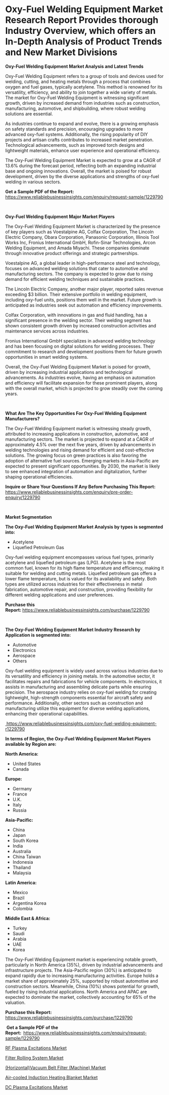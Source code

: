 <p><h1>Oxy-Fuel Welding Equipment Market Research Report Provides thorough Industry Overview, which offers an In-Depth Analysis of Product Trends and New Market Divisions</h1></p><p><strong>Oxy-Fuel Welding Equipment Market Analysis and Latest Trends</strong></p>
<p><p>Oxy-Fuel Welding Equipment refers to a group of tools and devices used for welding, cutting, and heating metals through a process that combines oxygen and fuel gases, typically acetylene. This method is renowned for its versatility, efficiency, and ability to join together a wide variety of metals. The market for Oxy-Fuel Welding Equipment is witnessing significant growth, driven by increased demand from industries such as construction, manufacturing, automotive, and shipbuilding, where robust welding solutions are essential.</p><p>As industries continue to expand and evolve, there is a growing emphasis on safety standards and precision, encouraging upgrades to more advanced oxy-fuel systems. Additionally, the rising popularity of DIY projects and artisan crafts contributes to increased market penetration. Technological advancements, such as improved torch designs and lightweight materials, enhance user experience and operational efficiency.</p><p>The Oxy-Fuel Welding Equipment Market is expected to grow at a CAGR of 13.6% during the forecast period, reflecting both an expanding industrial base and ongoing innovations. Overall, the market is poised for robust development, driven by the diverse applications and strengths of oxy-fuel welding in various sectors.</p></p>
<p><strong>Get a Sample PDF of the Report:&nbsp;</strong> <a href="https://www.reliablebusinessinsights.com/enquiry/request-sample/1229790?utm_campaign=84&utm_medium=2&utm_source=Github&utm_content=ia&utm_term=12042025&utm_id=oxy-fuel-welding-equipment">https://www.reliablebusinessinsights.com/enquiry/request-sample/1229790</a></p>
<p>&nbsp;</p>
<p><strong>Oxy-Fuel Welding Equipment Major Market Players</strong></p>
<p><p>The Oxy-Fuel Welding Equipment Market is characterized by the presence of key players such as Voestalpine AG, Colfax Corporation, The Lincoln Electric Company, Obara Corporation, Panasonic Corporation, Illinois Tool Works Inc, Fronius International GmbH, Rofin-Sinar Technologies, Arcon Welding Equipment, and Amada Miyachi. These companies dominate through innovative product offerings and strategic partnerships.</p><p>Voestalpine AG, a global leader in high-performance steel and technology, focuses on advanced welding solutions that cater to automotive and manufacturing sectors. The company is expected to grow due to rising demand for efficient welding techniques and sustainable practices. </p><p>The Lincoln Electric Company, another major player, reported sales revenue exceeding $3 billion. Their extensive portfolio in welding equipment, including oxy-fuel units, positions them well in the market. Future growth is anticipated as industries seek out automation and efficiency improvements.</p><p>Colfax Corporation, with innovations in gas and fluid handling, has a significant presence in the welding sector. Their welding segment has shown consistent growth driven by increased construction activities and maintenance services across industries.</p><p>Fronius International GmbH specializes in advanced welding technology and has been focusing on digital solutions for welding processes. Their commitment to research and development positions them for future growth opportunities in smart welding systems.</p><p>Overall, the Oxy-Fuel Welding Equipment Market is poised for growth, driven by increasing industrial applications and technological advancements. As industries evolve, having an emphasis on automation and efficiency will facilitate expansion for these prominent players, along with the overall market, which is projected to grow steadily over the coming years.</p></p>
<p>&nbsp;</p>
<p><strong>What Are The Key Opportunities For Oxy-Fuel Welding Equipment Manufacturers?</strong></p>
<p><p>The Oxy-Fuel Welding Equipment market is witnessing steady growth, attributed to increasing applications in construction, automotive, and manufacturing sectors. The market is projected to expand at a CAGR of approximately 4.5% over the next five years, driven by advancements in welding technologies and rising demand for efficient and cost-effective solutions. The growing focus on green practices is also favoring the adoption of alternative fuel sources. Emerging markets in Asia-Pacific are expected to present significant opportunities. By 2030, the market is likely to see enhanced integration of automation and digitalization, further shaping operational efficiencies.</p></p>
<p><strong>Inquire or Share Your Questions If Any Before Purchasing This Report:</strong> <a href="https://www.reliablebusinessinsights.com/enquiry/pre-order-enquiry/1229790?utm_campaign=84&utm_medium=2&utm_source=Github&utm_content=ia&utm_term=12042025&utm_id=oxy-fuel-welding-equipment">https://www.reliablebusinessinsights.com/enquiry/pre-order-enquiry/1229790</a></p>
<p>&nbsp;</p>
<p><strong>Market Segmentation</strong></p>
<p><strong>The Oxy-Fuel Welding Equipment Market Analysis by types is segmented into:</strong></p>
<p><ul><li>Acetylene</li><li>Liquefied Petroleum Gas</li></ul></p>
<p><p>Oxy-fuel welding equipment encompasses various fuel types, primarily acetylene and liquefied petroleum gas (LPG). Acetylene is the most common fuel, known for its high flame temperature and efficiency, making it suitable for welding and cutting metals. Liquefied petroleum gas offers a lower flame temperature, but is valued for its availability and safety. Both types are utilized across industries for their effectiveness in metal fabrication, automotive repair, and construction, providing flexibility for different welding applications and user preferences.</p></p>
<p><strong>Purchase this Report:&nbsp;</strong><a href="https://www.reliablebusinessinsights.com/purchase/1229790?utm_campaign=84&utm_medium=2&utm_source=Github&utm_content=ia&utm_term=12042025&utm_id=oxy-fuel-welding-equipment">https://www.reliablebusinessinsights.com/purchase/1229790</a></p>
<p>&nbsp;</p>
<p><strong>The Oxy-Fuel Welding Equipment Market Industry Research by Application is segmented into:</strong></p>
<p><ul><li>Automotive</li><li>Electronics</li><li>Aerospace</li><li>Others</li></ul></p>
<p><p>Oxy-fuel welding equipment is widely used across various industries due to its versatility and efficiency in joining metals. In the automotive sector, it facilitates repairs and fabrications for vehicle components. In electronics, it assists in manufacturing and assembling delicate parts while ensuring precision. The aerospace industry relies on oxy-fuel welding for creating lightweight, high-strength components essential for aircraft safety and performance. Additionally, other sectors such as construction and manufacturing utilize this equipment for diverse welding applications, enhancing their operational capabilities.</p></p>
<p><a href="https://www.reliablebusinessinsights.com/oxy-fuel-welding-equipment-r1229790?utm_campaign=84&utm_medium=2&utm_source=Github&utm_content=ia&utm_term=12042025&utm_id=oxy-fuel-welding-equipment">&nbsp;https://www.reliablebusinessinsights.com/oxy-fuel-welding-equipment-r1229790</a></p>
<p><strong>In terms of Region, the Oxy-Fuel Welding Equipment Market Players available by Region are:</strong></p>
<p>
    <p> <strong> North America: </strong>
        <ul>
            <li>United States</li>
            <li>Canada</li>
        </ul>
        </p> 
    <p> <strong> Europe: </strong>
        <ul>
            <li>Germany</li>
            <li>France</li>
            <li>U.K.</li>
            <li>Italy</li>
            <li>Russia</li>
        </ul>
        </p> 
    <p> <strong> Asia-Pacific: </strong>
        <ul>
            <li>China</li>
            <li>Japan</li>
            <li>South Korea</li>
            <li>India</li>
            <li>Australia</li>
            <li>China Taiwan</li>
            <li>Indonesia</li>
            <li>Thailand</li>
            <li>Malaysia</li>
        </ul>
        </p> 
    <p> <strong> Latin America: </strong>
        <ul>
            <li>Mexico</li>
            <li>Brazil</li>
            <li>Argentina Korea</li>
            <li>Colombia</li>
        </ul>
        </p> 
    <p> <strong> Middle East & Africa: </strong>
        <ul>
            <li>Turkey</li>
            <li>Saudi</li>
            <li>Arabia</li>
            <li>UAE</li>
            <li>Korea</li>
        </ul>
    </p>
    </p>
<p><p>The Oxy-Fuel Welding Equipment market is experiencing notable growth, particularly in North America (35%), driven by industrial advancements and infrastructure projects. The Asia-Pacific region (30%) is anticipated to expand rapidly due to increasing manufacturing activities. Europe holds a market share of approximately 25%, supported by robust automotive and construction sectors. Meanwhile, China (10%) shows potential for growth, fueled by rising industrial applications. North America and APAC are expected to dominate the market, collectively accounting for 65% of the valuation.</p></p>
<p><strong>Purchase this Report: </strong><a href="https://www.reliablebusinessinsights.com/purchase/1229790?utm_campaign=84&utm_medium=2&utm_source=Github&utm_content=ia&utm_term=12042025&utm_id=oxy-fuel-welding-equipment">https://www.reliablebusinessinsights.com/purchase/1229790</a></p>
<p>&nbsp;<strong>Get a Sample PDF of the Report:&nbsp;&nbsp;</strong><a href="https://www.reliablebusinessinsights.com/enquiry/request-sample/1229790?utm_campaign=84&utm_medium=2&utm_source=Github&utm_content=ia&utm_term=12042025&utm_id=oxy-fuel-welding-equipment">https://www.reliablebusinessinsights.com/enquiry/request-sample/1229790</a></p>
<p><strong></strong></p>
<p><p><a href="https://github.com/sawrovpipolo/Market-Research-Report-List-1/blob/main/rf-plasma-excitations-market.md?utm_campaign=84&utm_medium=2&utm_source=Github&utm_content=ia&utm_term=12042025&utm_id=oxy-fuel-welding-equipment">RF Plasma Excitations Market</a></p><p><a href="https://github.com/raaschadonle/Market-Research-Report-List-1/blob/main/filter-rolling-system-market.md?utm_campaign=84&utm_medium=2&utm_source=Github&utm_content=ia&utm_term=12042025&utm_id=oxy-fuel-welding-equipment">Filter Rolling System Market</a></p><p><a href="https://github.com/palenjeppecd/Market-Research-Report-List-1/blob/main/horizontalvacuum-belt-filter-machine-market.md?utm_campaign=84&utm_medium=2&utm_source=Github&utm_content=ia&utm_term=12042025&utm_id=oxy-fuel-welding-equipment">(Horizontal)Vacuum Belt Filter (Machine) Market</a></p><p><a href="https://github.com/aarajlyre/Market-Research-Report-List-1/blob/main/air-cooled-induction-heating-blanket-market.md?utm_campaign=84&utm_medium=2&utm_source=Github&utm_content=ia&utm_term=12042025&utm_id=oxy-fuel-welding-equipment">Air-cooled Induction Heating Blanket Market</a></p><p><a href="https://github.com/ritooesiaba/Market-Research-Report-List-1/blob/main/dc-plasma-excitations-market.md?utm_campaign=84&utm_medium=2&utm_source=Github&utm_content=ia&utm_term=12042025&utm_id=oxy-fuel-welding-equipment">DC Plasma Excitations Market</a></p></p>